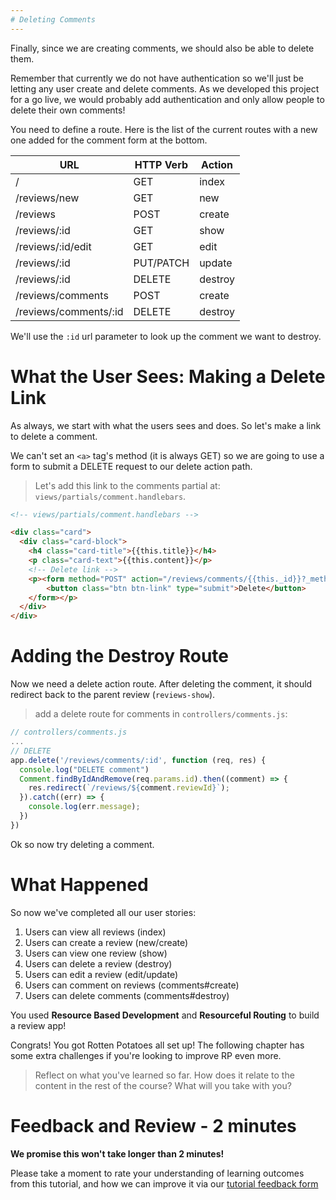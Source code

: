 ```yaml
---
# Deleting Comments
---
```


Finally, since we are creating comments, we should also be able to delete them.

Remember that currently we do not have authentication so we'll just be letting any user create and delete comments. As we developed this project for a go live, we would probably add authentication and only allow people to delete their own comments!

You need to define a route. Here is the list of the current routes with a new one added for the comment form at the bottom.

| URL              | HTTP Verb | Action  |
|------------------|-----------|---------|
| /                | GET       | index   |
| /reviews/new     | GET       | new     |
| /reviews         | POST      | create  |
| /reviews/:id     | GET       | show    |
| /reviews/:id/edit| GET       | edit    |
| /reviews/:id     | PUT/PATCH | update  |
| /reviews/:id     | DELETE    | destroy |
| /reviews/comments | POST      | create  |
| /reviews/comments/:id | DELETE      | destroy  |

We'll use the `:id` url parameter to look up the comment we want to destroy.

# What the User Sees: Making a Delete Link

As always, we start with what the users sees and does. So let's make a link to delete a comment.

We can't set an `<a>` tag's method (it is always GET) so we are going to use a form to submit a DELETE request to our delete action path.

> Let's add this link to the comments partial at: `views/partials/comment.handlebars`.

```HTML
<!-- views/partials/comment.handlebars -->

<div class="card">
  <div class="card-block">
    <h4 class="card-title">{{this.title}}</h4>
    <p class="card-text">{{this.content}}</p>
    <!-- Delete link -->
    <p><form method="POST" action="/reviews/comments/{{this._id}}?_method=DELETE">
        <button class="btn btn-link" type="submit">Delete</button>
    </form></p>
  </div>
</div>
```

# Adding the Destroy Route

Now we need a delete action route. After deleting the comment, it should redirect back to the parent review (`reviews-show`).

> add a delete route for comments in `controllers/comments.js`:

```js
// controllers/comments.js
...
// DELETE
app.delete('/reviews/comments/:id', function (req, res) {
  console.log("DELETE comment")
  Comment.findByIdAndRemove(req.params.id).then((comment) => {
    res.redirect(`/reviews/${comment.reviewId}`);
  }).catch((err) => {
    console.log(err.message);
  })
})
```

Ok so now try deleting a comment.

# What Happened

So now we've completed all our user stories:

1. Users can view all reviews (index)
1. Users can create a review (new/create)
1. Users can view one review (show)
1. Users can delete a review (destroy)
1. Users can edit a review (edit/update)
1. Users can comment on reviews (comments#create)
1. Users can delete comments (comments#destroy)

You used **Resource Based Development** and **Resourceful Routing** to build a review app!

Congrats! You got Rotten Potatoes all set up! The following chapter has some extra challenges if you're looking to improve RP even more.

> Reflect on what you've learned so far. How does it relate to the content in the rest of the course? What will you take with you?

# Feedback and Review - 2 minutes

**We promise this won't take longer than 2 minutes!**

Please take a moment to rate your understanding of learning outcomes from this tutorial, and how we can improve it via our [tutorial feedback form](https://goo.gl/forms/ENTvtO2mbWuxBQe63)
